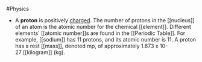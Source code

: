 #Physics 

-   A **proton** is positively [charged](https://www.techtarget.com/whatis/definition/charge-electric-charge). The number of protons in the [[nucleus]] of an atom is the atomic number for the chemical [[element]]. Different elements' [[atomic number]]s are found in the [[Periodic Table]]. For example, [[sodium]] has 11 protons, and its atomic number is 11. A proton has a rest [[mass]], denoted mp, of approximately 1.673 x 10-27 [[kilogram]] (kg).